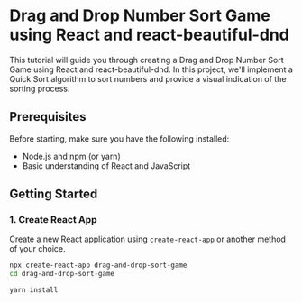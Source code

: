 # Drag and Drop Number Sort Game using React and react-beautiful-dnd

This tutorial will guide you through creating a Drag and Drop Number Sort Game using React and react-beautiful-dnd. In this project, we'll implement a Quick Sort algorithm to sort numbers and provide a visual indication of the sorting process.

## Prerequisites

Before starting, make sure you have the following installed:

- Node.js and npm (or yarn)
- Basic understanding of React and JavaScript

## Getting Started

### 1. Create React App

Create a new React application using `create-react-app` or another method of your choice.

```bash
npx create-react-app drag-and-drop-sort-game
cd drag-and-drop-sort-game
```
```bash
yarn install
```
